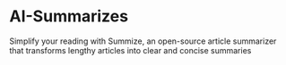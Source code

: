 # AI-Summarizes
Simplify your reading with Summize, an open-source article summarizer that transforms lengthy articles into clear and concise summaries
